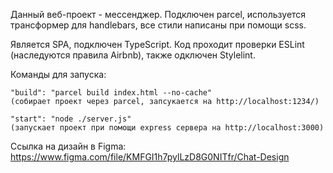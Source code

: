 Данный веб-проект - мессенджер. Подключен parcel, используется трансформер для handlebars, все стили написаны при помощи scss. 

Является SPA, подключен TypeScript. Код проходит проверки ESLint (наследуются правила Airbnb), также одключен Stylelint.

Команды для запуска:
    
    "build": "parcel build index.html --no-cache"
    (собирает проект через parcel, запсукается на http://localhost:1234/)

    "start": "node ./server.js"
    (запускает проект при помощи express сервера на http://localhost:3000)

Ссылка на дизайн в Figma:
https://www.figma.com/file/KMFGI1h7pylLzD8G0NITfr/Chat-Design